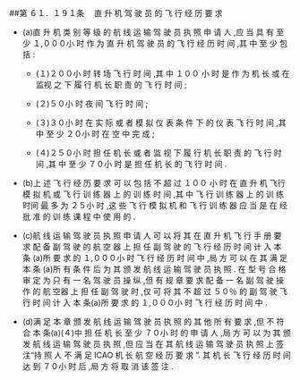 ##第 ６１．１９１条 　直 升 机 驾 驶 员 的 飞 行 经 历 要 求

- (a)直 升 机 类 别 等 级 的 航 线 运 输 驾 驶 员 执 照 申 请 人 ,应 当 具 有 至 少 １,０００小 时 作 为 直 升 机 驾 驶 员 的 飞 行 经 历 时 间 ,其 中 至 少 包 括 :

  + (１)２００小 时 转 场 飞 行 时 间 ,其 中 １００ 小 时 是 作 为 机 长 或 在 监视 之 下 履 行 机 长 职 责 的 飞 行 时 间 ; 

  + (２)５０小 时 夜 间 飞 行 时 间 ;

  + (３)３０小 时 在 实 际 或 者 模 拟 仪 表 条 件 下 的 仪 表 飞 行 时 间 ,其 中 至 少 ２０小 时 在 空 中 完 成 ;

  + (４)２５０小 时 担 任 机 长 或 者 监 视 下 履 行 机 长 职 责 的 飞 行 时 间 ,其 中 至 少 ７０小 时 是 担 任 机 长 的 飞 行 时 间 .

- (b)上 述 飞 行 经 历 要 求 可 以 包 括 不 超 过 １００ 小 时 在 直 升 机 飞行 模 拟 机 或 飞 行 训 练 器 上 的 训 练 时 间 ,其 中 飞 行 训 练 器 上 的 训 练 时间 最 多 为 ２５小 时 ,这 些 飞 行 模 拟 机 和 飞 行 训 练 器 应 当 是 在 经 批 准 的 训 练 课 程 中 使 用 的 .

- (c)航 线 运 输 驾 驶 员 执 照 申 请 人 可 以 将 其 在 直 升 机 飞 行 手 册 要 求 配 备 副 驾 驶 的 航 空 器 上 担 任 副 驾 驶 的 飞 行 经 历 时 间 计 入 本 条 (a)所 要 求 的 １,０００小 时 飞 行 经 历 时 间 中 ,局 方 可 以 在 其 满 足 本 条 (a)所 有 条 件 后 为 其 颁 发 航 线 运 输 驾 驶 员 执 照 . 在 型 号 合 格 审 定 为 只 有 一 名 驾 驶 员 操 纵 ,但 有 规 章 要 求 配 备 一 名 副 驾 驶 操 作 的 航 空器 上 担 任 副 驾 驶 时 ,仅 可 将 其 不 超 过 ５０％ 的 副 驾 驶 飞 行 时 间 计 入 本 条(a)所 要 求 的 １,０００小 时 飞 行 经 历 时 间 中 .

- (d)满 足 本 章 颁 发 航 线 运 输 驾 驶 员 执 照 的 其 他 所 有 要 求 ,但 不 符合 本 条(a)(４)中 担 任 机 长 至 少 ７０小 时 的 申 请 人 ,局 方 可 以 为 其 颁 发 航 线 运 输 驾 驶 员 执 照 ,但 应 当 在 其 航 线 运 输 驾 驶 员 执 照 上 签 注“持 照 人 不 满 足 ICAO 机 长 航 空 经 历 要 求 ”. 其 机 长 飞 行 经 历 时 间 达 到 ７０小 时 后 ,局 方 将 取 消 该 签 注 .
